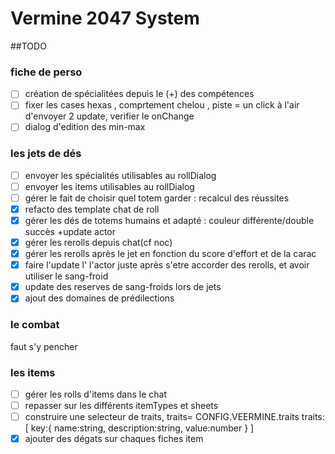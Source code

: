 # Vermine 2047 System


##TODO  

### fiche de perso 

-[ ] création de spécialitées depuis le (+) des compétences
-[ ] fixer les cases hexas , comprtement chelou , piste = un click à l'air d'envoyer 2 update, verifier le onChange
-[ ] dialog d'edition des min-max

### les jets de dés

- [ ] envoyer les spécialités utilisables au rollDialog
- [ ] envoyer les items utilisables au rollDialog
- [ ] gérer le fait de choisir quel totem garder : recalcul des réussites
- [X] refacto des template chat de roll
- [X] gérer les dés de totems humains et adapté : couleur différente/double succès +update actor
- [X] gérer les rerolls depuis chat(cf noc)
- [X] gérer les rerolls après le jet en fonction du score d'effort et de la carac
- [X] faire l'update l' l'actor juste après s'etre accorder des rerolls, et avoir utiliser le sang-froid
- [X] update des reserves de sang-froids lors de jets 
- [X] ajout des domaines de prédilections

### le combat
faut s'y pencher

### les items
- [ ] gérer les rolls d'items dans le chat
- [ ] repasser sur les différents itemTypes et sheets
- [ ] construire une selecteur de traits, traits= CONFIG.VEERMINE.traits
        traits:[
            key:{
                name:string,
                description:string,
                value:number
            }
        ]
- [X] ajouter des dégats sur chaques fiches item
